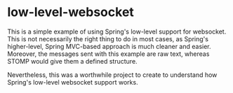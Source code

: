 low-level-websocket
===================
This is a simple example of using Spring's low-level support for websocket.
This is not necessarily the right thing to do in most cases, as Spring's
higher-level, Spring MVC-based approach is much cleaner and easier.
Moreover, the messages sent with this example are raw text, whereas STOMP
would give them a defined structure.

Nevertheless, this was a worthwhile project to create to understand how
Spring's low-level websocket support works.
